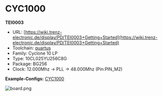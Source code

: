 # CYC1000
**TEI0003**

* URL: [https://wiki.trenz-electronic.de/display/PD/TEI0003+Getting+Started](https://wiki.trenz-electronic.de/display/PD/TEI0003+Getting+Started)
* Toolchain: [quartus](../../generator/toolchains/quartus/README.md)
* Family: Cyclone 10 LP
* Type: 10CL025YU256C8G
* Package: BG256
* Clock: 12.000Mhz -> PLL -> 48.000Mhz (Pin:PIN_M2)

**Example-Configs:**
[CYC1000](../../configs/CYC1000)

![board.png](board.png)


